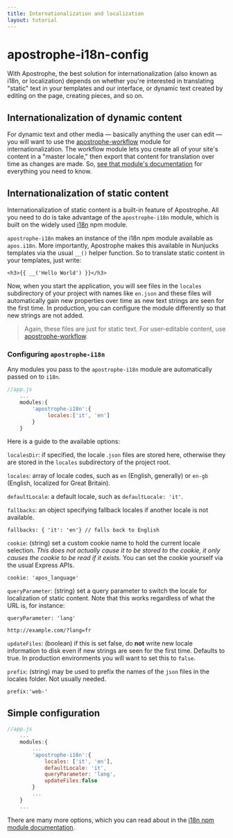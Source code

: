 ```yaml
---
title: Internationalization and localization
layout: tutorial
---
```


# apostrophe-i18n-config

With Apostrophe, the best solution for internationalization \(also known as i18n, or localization\) depends on whether you're interested in translating "static" text in your templates and our interface, or dynamic text created by editing on the page, creating pieces, and so on.

## Internationalization of dynamic content

For dynamic text and other media — basically anything the user can edit — you will want to use the [apostrophe-workflow](https://npmjs.org/package/apostrophe-workflow) module for internationalization. The workflow module lets you create all of your site's content in a "master locale," then export that content for translation over time as changes are made. So, [see that module's documentation](https://npmjs.org/package/apostrophe-workflow) for everything you need to know.

## Internationalization of static content

Internationalization of static content is a built-in feature of Apostrophe. All you need to do is take advantage of the `apostrophe-i18n` module, which is built on the widely used [i18n](https://npmjs.org/package/i18n) npm module.

`apostrophe-i18n` makes an instance of the i18n npm module available as `apos.i18n`. More importantly, Apostrophe makes this available in Nunjucks templates via the usual `__()` helper function. So to translate static content in your templates, just write:

```markup
<h3>{{ __('Hello World') }}</h3>
```

Now, when you start the application, you will see files in the `locales` subdirectory of your project with names like `en.json` and these files will automatically gain new properties over time as new text strings are seen for the first time. In production, you can configure the module differently so that new strings are not added.

> Again, these files are just for static text. For user-editable content, use [apostrophe-workflow](https://npmjs.org/package/apostrophe-workflow).

### Configuring `apostrophe-i18n`

Any modules you pass to the `apostrophe-i18n` module are automatically passed on to `i18n`.

```javascript
//app.js
    ...
    modules:{
        'apostrophe-i18n':{
             locales:['it', 'en']
        }
    }
```

Here is a guide to the available options:

`localesDir`: if specified, the locale .`json` files are stored here, otherwise they are stored in the `locales` subdirectory of the project root.

`locales`: array of locale codes, such as `en` \(English, generally\) or `en-gb` \(English, localized for Great Britain\).

`defaultLocale`: a default locale, such as `defaultLocale: 'it'`.

`fallbacks`: an object specifying fallback locales if another locale is not available.

`fallbacks: { 'it': 'en'} // falls back to English`

`cookie`: \(string\) set a custom cookie name to hold the current locale selection. _This does not actually cause it to be stored to the cookie, it only causes the cookie to be read if it exists._ You can set the cookie yourself via the usual Express APIs.

`cookie: 'apos_language'`

`queryParameter`: \(string\) set a query parameter to switch the locale for localization of static content. Note that this works regardless of what the URL is, for instance:

`queryParameter: 'lang'`

`http://example.com/?lang=fr`

`updateFiles`: \(boolean\) if this is set false, do **not** write new locale information to disk even if new strings are seen for the first time. Defaults to true. In production environments you will want to set this to `false`.

`prefix`: \(string\) may be used to prefix the names of the `json` files in the locales folder. Not usually needed.

`prefix:'web-'`

## Simple configuration

```javascript
//app.js
    ...
    modules:{
        ...
        'apostrophe-i18n':{
            locales: ['it', 'en'],
            defaultLocale: 'it',
            queryParameter: 'lang',
            updateFiles:false
        }
        ...
    }
    ...
```

There are many more options, which you can read about in the [i18n npm module documentation](https://www.npmjs.com/package/i18n).


